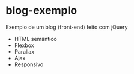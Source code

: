 # blog-exemplo
 Exemplo de um blog (front-end) feito com jQuery

 - HTML semântico
 - Flexbox
 - Parallax
 - Ajax
 - Responsivo
